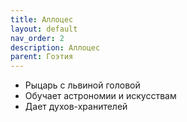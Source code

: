 ```yaml
---
title: Аллоцес
layout: default
nav_order: 2
description: Аллоцес
parent: Гоэтия
---
```


- Рыцарь с львиной головой
- Обучает астрономии и искусствам
- Дает духов-хранителей
